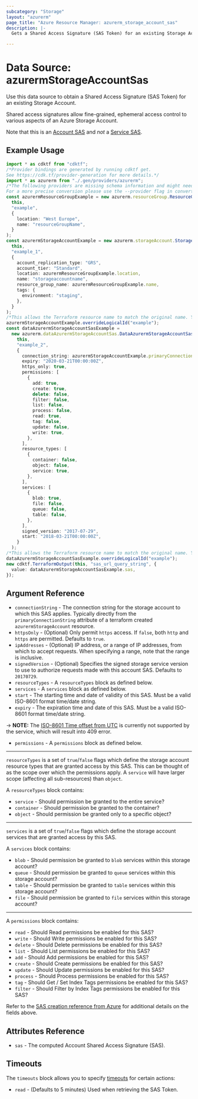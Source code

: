 ```yaml
---
subcategory: "Storage"
layout: "azurerm"
page_title: "Azure Resource Manager: azurerm_storage_account_sas"
description: |-
  Gets a Shared Access Signature (SAS Token) for an existing Storage Account.

---
```


# Data Source: azurermStorageAccountSas

Use this data source to obtain a Shared Access Signature (SAS Token) for an existing Storage Account.

Shared access signatures allow fine-grained, ephemeral access control to various aspects of an Azure Storage Account.

Note that this is an [Account SAS](https://docs.microsoft.com/rest/api/storageservices/constructing-an-account-sas)
and *not* a [Service SAS](https://docs.microsoft.com/rest/api/storageservices/constructing-a-service-sas).

## Example Usage

```typescript
import * as cdktf from "cdktf";
/*Provider bindings are generated by running cdktf get.
See https://cdk.tf/provider-generation for more details.*/
import * as azurerm from "./.gen/providers/azurerm";
/*The following providers are missing schema information and might need manual adjustments to synthesize correctly: azurerm.
For a more precise conversion please use the --provider flag in convert.*/
const azurermResourceGroupExample = new azurerm.resourceGroup.ResourceGroup(
  this,
  "example",
  {
    location: "West Europe",
    name: "resourceGroupName",
  }
);
const azurermStorageAccountExample = new azurerm.storageAccount.StorageAccount(
  this,
  "example_1",
  {
    account_replication_type: "GRS",
    account_tier: "Standard",
    location: azurermResourceGroupExample.location,
    name: "storageaccountname",
    resource_group_name: azurermResourceGroupExample.name,
    tags: {
      environment: "staging",
    },
  }
);
/*This allows the Terraform resource name to match the original name. You can remove the call if you don't need them to match.*/
azurermStorageAccountExample.overrideLogicalId("example");
const dataAzurermStorageAccountSasExample =
  new azurerm.dataAzurermStorageAccountSas.DataAzurermStorageAccountSas(
    this,
    "example_2",
    {
      connection_string: azurermStorageAccountExample.primaryConnectionString,
      expiry: "2020-03-21T00:00:00Z",
      https_only: true,
      permissions: [
        {
          add: true,
          create: true,
          delete: false,
          filter: false,
          list: false,
          process: false,
          read: true,
          tag: false,
          update: false,
          write: true,
        },
      ],
      resource_types: [
        {
          container: false,
          object: false,
          service: true,
        },
      ],
      services: [
        {
          blob: true,
          file: false,
          queue: false,
          table: false,
        },
      ],
      signed_version: "2017-07-29",
      start: "2018-03-21T00:00:00Z",
    }
  );
/*This allows the Terraform resource name to match the original name. You can remove the call if you don't need them to match.*/
dataAzurermStorageAccountSasExample.overrideLogicalId("example");
new cdktf.TerraformOutput(this, "sas_url_query_string", {
  value: dataAzurermStorageAccountSasExample.sas,
});

```

## Argument Reference

* `connectionString` - The connection string for the storage account to which this SAS applies. Typically directly from the `primaryConnectionString` attribute of a terraform created `azurermStorageAccount` resource.
* `httpsOnly` - (Optional) Only permit `https` access. If `false`, both `http` and `https` are permitted. Defaults to `true`.
* `ipAddresses` - (Optional) IP address, or a range of IP addresses, from which to accept requests. When specifying a range, note that the range is inclusive.
* `signedVersion` - (Optional) Specifies the signed storage service version to use to authorize requests made with this account SAS. Defaults to `20170729`.
* `resourceTypes` - A `resourceTypes` block as defined below.
* `services` - A `services` block as defined below.
* `start` - The starting time and date of validity of this SAS. Must be a valid ISO-8601 format time/date string.
* `expiry` - The expiration time and date of this SAS. Must be a valid ISO-8601 format time/date string.

\-> **NOTE:** The [ISO-8601 Time offset from UTC](https://en.wikipedia.org/wiki/ISO_8601#Time_offsets_from_UTC) is currently not supported by the service, which will result into 409 error.

* `permissions` - A `permissions` block as defined below.

***

`resourceTypes` is a set of `true`/`false` flags which define the storage account resource types that are granted
access by this SAS. This can be thought of as the scope over which the permissions apply. A `service` will have
larger scope (affecting all sub-resources) than `object`.

A `resourceTypes` block contains:

* `service` - Should permission be granted to the entire service?
* `container` - Should permission be granted to the container?
* `object` - Should permission be granted only to a specific object?

***

`services` is a set of `true`/`false` flags which define the storage account services that are granted access by this SAS.

A `services` block contains:

* `blob` - Should permission be granted to `blob` services within this storage account?
* `queue` - Should permission be granted to `queue` services within this storage account?
* `table` - Should permission be granted to `table` services within this storage account?
* `file` - Should permission be granted to `file` services within this storage account?

***

A `permissions` block contains:

* `read` - Should Read permissions be enabled for this SAS?
* `write` - Should Write permissions be enabled for this SAS?
* `delete` - Should Delete permissions be enabled for this SAS?
* `list` - Should List permissions be enabled for this SAS?
* `add` - Should Add permissions be enabled for this SAS?
* `create` - Should Create permissions be enabled for this SAS?
* `update` - Should Update permissions be enabled for this SAS?
* `process` - Should Process permissions be enabled for this SAS?
* `tag` - Should Get / Set Index Tags permissions be enabled for this SAS?
* `filter` - Should Filter by Index Tags permissions be enabled for this SAS?

Refer to the [SAS creation reference from Azure](https://docs.microsoft.com/rest/api/storageservices/constructing-an-account-sas)
for additional details on the fields above.

## Attributes Reference

* `sas` - The computed Account Shared Access Signature (SAS).

## Timeouts

The `timeouts` block allows you to specify [timeouts](https://www.terraform.io/language/resources/syntax#operation-timeouts) for certain actions:

* `read` - (Defaults to 5 minutes) Used when retrieving the SAS Token.
